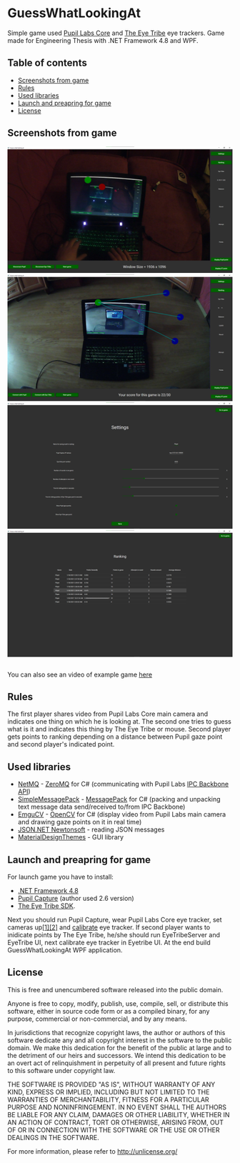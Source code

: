 # GuessWhatLookingAt

Simple game used [Pupil Labs Core](https://pupil-labs.com/products/core/) and [The Eye Tribe](https://theeyetribe.com/theeyetribe.com/about/index.html) eye trackers. Game made for Engineering Thesis with .NET Framework 4.8 and WPF.

## Table of contents
* [Screenshots from game](#screenshots-from-game)
* [Rules](#rules)
* [Used libraries](#used-libraries)
* [Launch and preapring for game](#launch-and-preapring-for-game)
* [License](#license)

## Screenshots from game
<p align="center">
<table cellspacing="0" cellpadding="0">
  <tr>  
    <img src="https://github.com/dmusial98/GuessWhatLookingAt/blob/master/ReadmeFiles/image1.png">
  </tr>
  <tr>
    <img src="https://github.com/dmusial98/GuessWhatLookingAt/blob/master/ReadmeFiles/image2.png">
  </tr>
  <tr>  
    <img src="https://github.com/dmusial98/GuessWhatLookingAt/blob/master/ReadmeFiles/image3.png">
  </tr>
  <tr>
    <img src="https://github.com/dmusial98/GuessWhatLookingAt/blob/master/ReadmeFiles/image4.png">
  </tr>
</table>
</p>

You can also see an video of example game [here](https://1drv.ms/u/s!AoCDBbbUtWLph419cpl7viQwTJBT6A?e=sGeVAu)

## Rules

The first player shares video from Pupil Labs Core main camera and indicates one thing on which he is looking at. The second one tries to guess what is it and indicates this thing by The Eye Tribe or mouse. Second player gets points to ranking depending on a distance between Pupil gaze point and second player's indicated point.

## Used libraries

- [NetMQ](https://netmq.readthedocs.io/en/latest/) - [ZeroMQ](https://zeromq.org/) for C# (communicating with Pupil Labs [IPC Backbone API](https://docs.pupil-labs.com/developer/core/network-api/#ipc-backbone))
- [SimpleMessagePack](https://github.com/ymofen/SimpleMsgPack.Net) - [MessagePack](https://msgpack.org/) for C# (packing and unpacking text message data send/received to/from IPC Backbone)
- [EmguCV](https://www.emgu.com/wiki/index.php/Main_Page) - [OpenCV](https://opencv.org/) for C# (display video from Pupil Labs main camera and drawing gaze points on it in real time)
- [JSON.NET Newtonsoft](https://www.newtonsoft.com/json) - reading JSON messages
- [MaterialDesignThemes](https://www.nuget.org/packages/MaterialDesignThemes/) - GUI library

## Launch and preapring for game

For launch game you have to install:
- [.NET Framework 4.8](https://dotnet.microsoft.com/download/dotnet-framework/net48)
- [Pupil Capture](https://github.com/pupil-labs/pupil/releases) (author used 2.6 version) 
- [The Eye Tribe SDK](https://github.com/EyeTribe/sdk-installers/releases/tag/0.9.77.1). 

Next you should run Pupil Capture, wear Pupil Labs Core eye tracker, set cameras up[[1]](https://docs.pupil-labs.com/core/hardware/#rotate-world-camera)[[2]](https://docs.pupil-labs.com/core/software/pupil-capture/#pupil-detection) and [calibrate](https://docs.pupil-labs.com/core/software/pupil-capture/#calibration) eye tracker. If second player wants to inidicate points by The Eye Tribe, he/she should  run EyeTribeServer and EyeTribe UI, next calibrate eye tracker in Eyetribe UI. At the end build GuessWhatLookingAt WPF application.

## License

This is free and unencumbered software released into the public domain.

Anyone is free to copy, modify, publish, use, compile, sell, or
distribute this software, either in source code form or as a compiled
binary, for any purpose, commercial or non-commercial, and by any
means.

In jurisdictions that recognize copyright laws, the author or authors
of this software dedicate any and all copyright interest in the
software to the public domain. We make this dedication for the benefit
of the public at large and to the detriment of our heirs and
successors. We intend this dedication to be an overt act of
relinquishment in perpetuity of all present and future rights to this
software under copyright law.

THE SOFTWARE IS PROVIDED "AS IS", WITHOUT WARRANTY OF ANY KIND,
EXPRESS OR IMPLIED, INCLUDING BUT NOT LIMITED TO THE WARRANTIES OF
MERCHANTABILITY, FITNESS FOR A PARTICULAR PURPOSE AND NONINFRINGEMENT.
IN NO EVENT SHALL THE AUTHORS BE LIABLE FOR ANY CLAIM, DAMAGES OR
OTHER LIABILITY, WHETHER IN AN ACTION OF CONTRACT, TORT OR OTHERWISE,
ARISING FROM, OUT OF OR IN CONNECTION WITH THE SOFTWARE OR THE USE OR
OTHER DEALINGS IN THE SOFTWARE.

For more information, please refer to <http://unlicense.org/>
